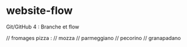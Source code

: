 # website-flow
Git/GitHub 4 : Branche et flow

// fromages pizza :
// mozza
// parmeggiano
// pecorino
// granapadano
